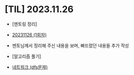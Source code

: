 # [TIL] 2023.11.26

* [멘토링 정리]
 * [20231126 (1회차)](../Mentoring/20231126.md)
 * 멘토님께서 정리해 주신 내용을 보며, 빠뜨렸던 내용들 추가 작성
 
* [알고리즘 풀기]
 * [네트워크 (dfs문제)](https://github.com/elephant97/PROGRAMMERS/blob/5c2e7eb025e87dbcd07516049e8aefa3e41c93ed/Java/Level%203/%EB%84%A4%ED%8A%B8%EC%9B%8C%ED%81%AC.java)
   
 
